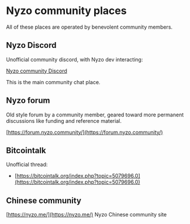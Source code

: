 # Nyzo community places

All of these places are operated by benevolent community members.

## Nyzo Discord

Unofficial community discord, with Nyzo dev interacting:

[Nyzo community Discord](https://discord.gg/AGEU7GF)

This is the main community chat place.

## Nyzo forum

Old style forum by a community member, geared toward more permanent discussions like funding and reference material.

[https://forum.nyzo.community/](https://forum.nyzo.community/)

## Bitcointalk

Unofficial thread:

- [https://bitcointalk.org/index.php?topic=5079696.0](https://bitcointalk.org/index.php?topic=5079696.0)

## Chinese community

[https://nyzo.me/](https://nyzo.me/) Nyzo Chinese community site


